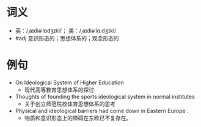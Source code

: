 # 词义
- 英：/ˌaɪdiəˈlɒdʒɪkl/； 美：/ˌaɪdiəˈlɑːdʒɪkl/
- #adj 意识形态的；思想体系的；观念形态的
# 例句
- On Ideological System of Higher Education
	- 现代高等教育思想体系的探讨
- Thoughts of founding the sports ideological system in normal institutes
	- 关于创立师范院校体育思想体系的思考
- Physical and ideological barriers had come down in Eastern Europe .
	- 物质和意识形态上的障碍在东欧已不复存在。
